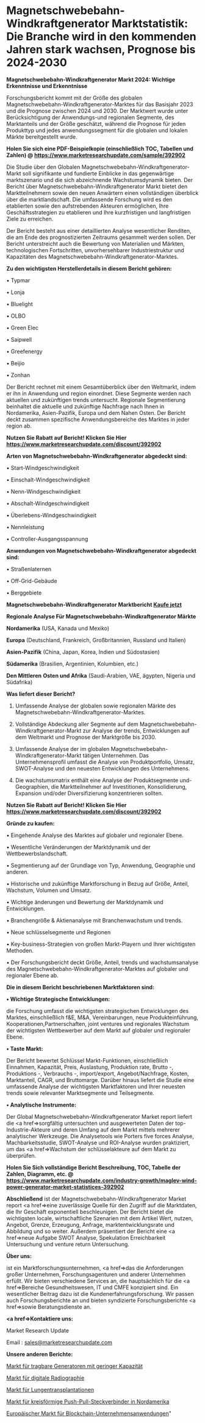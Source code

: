 # Magnetschwebebahn-Windkraftgenerator Marktstatistik: Die Branche wird in den kommenden Jahren stark wachsen, Prognose bis 2024-2030

<strong>Magnetschwebebahn-Windkraftgenerator Markt 2024: Wichtige Erkenntnisse und Erkenntnisse</strong>

Forschungsbericht kommt mit der Größe des globalen Magnetschwebebahn-Windkraftgenerator-Marktes für das Basisjahr 2023 und die Prognose zwischen 2024 und 2030. Der Marktwert wurde unter Berücksichtigung der Anwendungs-und regionalen Segmente, des Marktanteils und der Größe geschätzt, während die Prognose für jeden Produkttyp und jedes anwendungssegment für die globalen und lokalen Märkte bereitgestellt wurde.

<strong>Holen Sie sich eine PDF-Beispielkopie (einschließlich TOC, Tabellen und Zahlen) @
</strong><strong><a href=https://www.marketresearchupdate.com/sample/392902><strong>https://www.marketresearchupdate.com/sample/392902</u></font></a></strong></strong>

Die Studie über den Globalen Magnetschwebebahn-Windkraftgenerator-Markt soll signifikante und fundierte Einblicke in das gegenwärtige marktszenario und die sich abzeichnende Wachstumsdynamik bieten. Der Bericht über Magnetschwebebahn-Windkraftgenerator Markt bietet den Marktteilnehmern sowie den neuen Anwärtern einen vollständigen überblick über die marktlandschaft. Die umfassende Forschung wird es den etablierten sowie den aufstrebenden Akteuren ermöglichen, Ihre Geschäftsstrategien zu etablieren und Ihre kurzfristigen und langfristigen Ziele zu erreichen.

Der Bericht besteht aus einer detaillierten Analyse wesentlicher Renditen, die am Ende des prognostizierten Zeitraums gesammelt werden sollen. Der Bericht unterstreicht auch die Bewertung von Materialien und Märkten, technologischen Fortschritten, unvorhersehbarer Industriestruktur und Kapazitäten des Magnetschwebebahn-Windkraftgenerator-Marktes.

<strong>Zu den wichtigsten Herstellerdetails in diesem Bericht gehören:</strong>

• Typmar

• Lonja

• Bluelight

• OLBO

• Green Elec

• Saipwell

• Greefenergy

• Beijio

• Zonhan

Der Bericht rechnet mit einem Gesamtüberblick über den Weltmarkt, indem er ihn in Anwendung und region einordnet. Diese Segmente werden nach aktuellen und zukünftigen trends untersucht. Regionale Segmentierung beinhaltet die aktuelle und zukünftige Nachfrage nach Ihnen in Nordamerika, Asien-Pazifik, Europa und dem Nahen Osten. Der Bericht deckt zusammen spezifische Anwendungsbereiche des Marktes in jeder region ab.

<strong>Nutzen Sie Rabatt auf Bericht! Klicken Sie Hier
</strong><strong><a href=https://www.marketresearchupdate.com/discount/392902>https://www.marketresearchupdate.com/discount/392902</b></u></font></strong></a>

<strong>Arten von Magnetschwebebahn-Windkraftgenerator abgedeckt sind:</strong>

• Start-Windgeschwindigkeit

• Einschalt-Windgeschwindigkeit

• Nenn-Windgeschwindigkeit

• Abschalt-Windgeschwindigkeit

• Überlebens-Windgeschwindigkeit

• Nennleistung

• Controller-Ausgangsspannung

<strong>Anwendungen von Magnetschwebebahn-Windkraftgenerator abgedeckt sind:</strong>

• Straßenlaternen

• Off-Grid-Gebäude

• Berggebiete

<strong>Magnetschwebebahn-Windkraftgenerator Marktbericht <a href=https://www.marketresearchupdate.com/buynow/392902>Kaufe jetzt</a></strong>

<strong>Regionale Analyse Für Magnetschwebebahn-Windkraftgenerator Märkte</strong>

<strong>Nordamerika</strong> (USA, Kanada und Mexiko)

<strong>Europa</strong> (Deutschland, Frankreich, Großbritannien, Russland und Italien)

<strong>Asien-Pazifik</strong> (China, Japan, Korea, Indien und Südostasien)

<strong>Südamerika</strong> (Brasilien, Argentinien, Kolumbien, etc.)

<strong>Den Mittleren</strong> <strong>Osten und Afrika</strong> (Saudi-Arabien, VAE, ägypten, Nigeria und Südafrika)

<strong>Was liefert dieser Bericht?</strong>

1. Umfassende Analyse der globalen sowie regionalen Märkte des Magnetschwebebahn-Windkraftgenerator-Marktes.

2. Vollständige Abdeckung aller Segmente auf dem Magnetschwebebahn-Windkraftgenerator-Markt zur Analyse der trends, Entwicklungen auf dem Weltmarkt und Prognose der Marktgröße bis 2030.

3. Umfassende Analyse der im globalen Magnetschwebebahn-Windkraftgenerator-Markt tätigen Unternehmen. Das Unternehmensprofil umfasst die Analyse von Produktportfolio, Umsatz, SWOT-Analyse und den neuesten Entwicklungen des Unternehmens.

4. Die wachstumsmatrix enthält eine Analyse der Produktsegmente und-Geographien, die Marktteilnehmer auf Investitionen, Konsolidierung, Expansion und/oder Diversifizierung konzentrieren sollten.

<strong>Nutzen Sie Rabatt auf Bericht! Klicken Sie Hier
</strong><strong><a href=https://www.marketresearchupdate.com/discount/392902>https://www.marketresearchupdate.com/discount/392902</b></u></font></strong></a>

<strong>Gründe zu kaufen:</strong>

• Eingehende Analyse des Marktes auf globaler und regionaler Ebene.

• Wesentliche Veränderungen der Marktdynamik und der Wettbewerbslandschaft.

• Segmentierung auf der Grundlage von Typ, Anwendung, Geographie und anderen.

• Historische und zukünftige Marktforschung in Bezug auf Größe, Anteil, Wachstum, Volumen und Umsatz.

• Wichtige änderungen und Bewertung der Marktdynamik und Entwicklungen.

• Branchengröße &amp; Aktienanalyse mit Branchenwachstum und trends.

• Neue schlüsselsegmente und Regionen

• Key-business-Strategien von großen Markt-Playern und Ihrer wichtigsten Methoden.

• Der Forschungsbericht deckt Größe, Anteil, trends und wachstumsanalyse des Magnetschwebebahn-Windkraftgenerator-Marktes auf globaler und regionaler Ebene ab.

<strong>Die in diesem Bericht beschriebenen Marktfaktoren sind:</strong>

<strong>• Wichtige Strategische Entwicklungen:</strong>

die Forschung umfasst die wichtigsten strategischen Entwicklungen des Marktes, einschließlich f&amp;E, M&amp;A, Vereinbarungen, neue Produkteinführung, Kooperationen,Partnerschaften, joint ventures und regionales Wachstum der wichtigsten Wettbewerber auf dem Markt auf globaler und regionaler Ebene.

<strong>• Taste Markt:</strong>

Der Bericht bewertet Schlüssel Markt-Funktionen, einschließlich Einnahmen, Kapazität, Preis, Auslastung, Produktion rate, Brutto -, Produktions -, Verbrauchs -, import/export, Angebot/Nachfrage, Kosten, Marktanteil, CAGR, und Bruttomarge. Darüber hinaus liefert die Studie eine umfassende Analyse der wichtigsten Marktfaktoren und Ihrer neuesten trends sowie relevanter Marktsegmente und Teilsegmente.

<strong>• Analytische Instrumente:</strong>

Der Global Magnetschwebebahn-Windkraftgenerator Market report liefert die <a href=>sorgf</a>ältig untersuchten und ausgewerteten Daten der top-Industrie-Akteure und deren Umfang auf dem Markt mittels mehrerer analytischer Werkzeuge. Die Analysetools wie Porters five forces Analyse, Machbarkeitsstudie, SWOT-Analyse und ROI-Analyse wurden praktiziert, um das <a href=>Wachstum</a> der schlüsselakteure auf dem Markt zu überprüfen.

<strong>Holen Sie Sich vollständige Bericht Beschreibung, TOC, Tabelle der Zahlen, Diagramm, etc. @ </strong><strong><a href=https://www.marketresearchupdate.com/industry-growth/maglev-wind-power-generator-market-statistices-392902>https://www.marketresearchupdate.com/industry-growth/maglev-wind-power-generator-market-statistices-392902</a></font></strong>

<strong>Abschließend</strong> ist der Magnetschwebebahn-Windkraftgenerator Market report <a href=>eine</a> zuverlässige Quelle für den Zugriff auf die Marktdaten, die Ihr Geschäft exponentiell beschleunigen. Der Bericht bietet die wichtigsten locale, wirtschaftliche Szenarien mit dem Artikel Wert, nutzen, Angebot, Grenze, Erzeugung, Anfrage, marktentwicklungsrate und Abbildung und so weiter. Außerdem präsentiert der Bericht eine <a href=>neue</a> Aufgabe SWOT Analyse, Spekulation Erreichbarkeit Untersuchung und venture return Untersuchung.

<strong>Über uns:</strong>

 ist ein Marktforschungsunternehmen, <a href=>das</a> die Anforderungen großer Unternehmen, Forschungsagenturen und anderer Unternehmen erfüllt. Wir bieten verschiedene Services an, die hauptsächlich für die <a href=>Bereiche</a> Gesundheitswesen, IT und CMFE konzipiert sind. Ein wesentlicher Beitrag dazu ist die Kundenerfahrungsforschung. Wir passen auch Forschungsberichte an und bieten syndizierte Forschungsberichte <a href=>sowie</a> Beratungsdienste an.

<strong><a href=>Kontaktiere uns:</a></strong>

Market Research Update

Email : sales@marketresearchupdate.com

<strong>Unsere anderen Berichte:</strong>

<a href=https://www.linkedin.com/pulse/low-capacity-portable-generator-market-analyzing>Markt für tragbare Generatoren mit geringer Kapazität</a>

<a href=https://www.linkedin.com/pulse/digital-radiography-market-analysis-segment>Markt für digitale Radiographie</a>

<a href=https://www.linkedin.com/pulse/lung-transplant-market-outlooks-2023-size-players>Markt für Lungentransplantationen</a>

<a href=https://www.linkedin.com/pulse/north-america-circular-push-pull-connectors-market-2023>Markt für kreisförmige Push-Pull-Steckverbinder in Nordamerika</a>

<a href=https://www.linkedin.com/pulse/europe-blockchain-enterprise-applications-market-jwo4f/>Europäischer Markt für Blockchain-Unternehmensanwendungen</a>"
